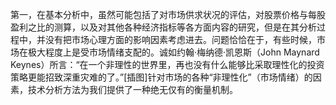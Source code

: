 第一，在基本分析中，虽然可能包括了对市场供求状况的评估，对股票价格与每股盈利之比的测算，以及对其他各种经济指标等各方面内容的研究，但是在其分析过程中，并没有把市场心理方面的影响因素考虑进去。问题恰恰在于，有些时候，市场在极大程度上是受市场情绪支配的。诚如约翰·梅纳德·凯恩斯（John Maynard Keynes）所言：“在一个非理性的世界里，再也没有什么能够比采取理性化的投资策略更能招致深重灾难的了。”[插图]针对市场的各种“非理性化”（市场情绪）的因素，技术分析方法为我们提供了一种绝无仅有的衡量机制。
